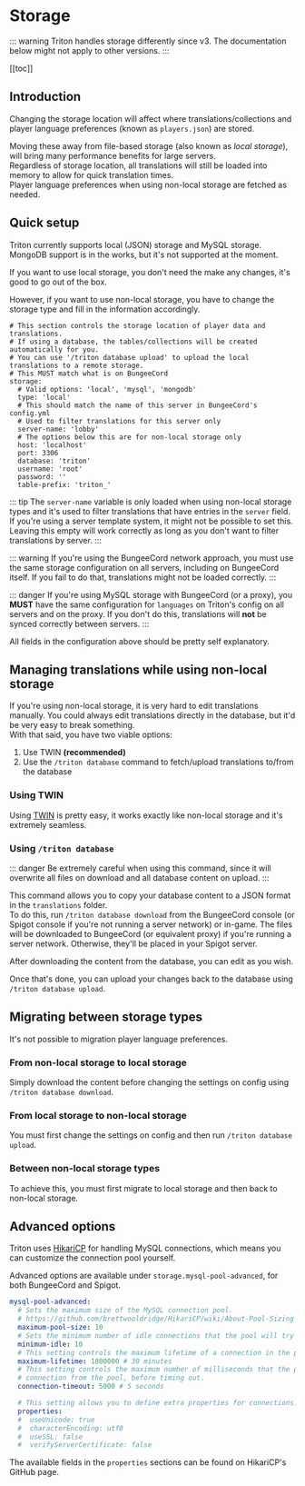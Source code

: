 # Storage

::: warning
Triton handles storage differently since v3. The documentation below
might not apply to other versions.
:::

[[toc]]

## Introduction

Changing the storage location will affect where translations/collections
and player language preferences (known as `players.json`) are stored.

Moving these away from file-based storage (also known as _local storage_),
will bring many performance benefits for large servers.  
Regardless of storage location, all translations will still be loaded into memory
to allow for quick translation times.  
Player language preferences when using non-local storage are fetched as needed.

## Quick setup

Triton currently supports local (JSON) storage and MySQL storage.
MongoDB support is in the works, but it's not supported at the moment.

If you want to use local storage, you don't need the make any changes, it's good to go out of the box.

However, if you want to use non-local storage, you have to change the storage type and fill in the information accordingly.

```yaml{7}
# This section controls the storage location of player data and translations.
# If using a database, the tables/collections will be created automatically for you.
# You can use '/triton database upload' to upload the local translations to a remote storage.
# This MUST match what is on BungeeCord
storage:
  # Valid options: 'local', 'mysql', 'mongodb'
  type: 'local'
  # This should match the name of this server in BungeeCord's config.yml
  # Used to filter translations for this server only
  server-name: 'lobby'
  # The options below this are for non-local storage only
  host: 'localhost'
  port: 3306
  database: 'triton'
  username: 'root'
  password: ''
  table-prefix: 'triton_'
```

::: tip
The `server-name` variable is only loaded when using non-local storage types
and it's used to filter translations that have entries in the `server` field.  
If you're using a server template system, it might not be possible to set this.
Leaving this empty will work correctly as long as you don't want to filter
translations by server.
:::

::: warning
If you're using the BungeeCord network approach, you must use the same storage configuration on all servers, including on BungeeCord itself.
If you fail to do that, translations might not be loaded correctly.
:::

::: danger
If you're using MySQL storage with BungeeCord (or a proxy), you **MUST** have the same configuration for `languages` on Triton's config on
all servers and on the proxy.
If you don't do this, translations will **not** be synced correctly between servers.
:::

All fields in the configuration above should be pretty self explanatory.

## Managing translations while using non-local storage

If you're using non-local storage, it is very hard to edit translations manually.
You could always edit translations directly in the database, but it'd be very
easy to break something.  
With that said, you have two viable options:

1. Use TWIN **(recommended)**
2. Use the `/triton database` command to fetch/upload translations to/from the database

### Using TWIN

Using [TWIN](./twin.md) is pretty easy, it works exactly like non-local storage and it's
extremely seamless.

### Using `/triton database`

::: danger
Be extremely careful when using this command, since it will overwrite all files on download
and all database content on upload.
:::

This command allows you to copy your database content to a JSON format in the
`translations` folder.  
To do this, run `/triton database download` from the BungeeCord console
(or Spigot console if you're not running a server network) or in-game.
The files will be downloaded to BungeeCord (or equivalent proxy) if you're running a server network.
Otherwise, they'll be placed in your Spigot server.

After downloading the content from the database, you can edit as you wish.

Once that's done, you can upload your changes back to the database
using `/triton database upload`.

## Migrating between storage types

It's not possible to migration player language preferences.

### From non-local storage to local storage

Simply download the content before changing the settings on config
using `/triton database download`.

### From local storage to non-local storage

You must first change the settings on config and then run `/triton database upload`.

### Between non-local storage types

To achieve this, you must first migrate to local storage
and then back to non-local storage.

## Advanced options

Triton uses [HikariCP](https://github.com/brettwooldridge/HikariCP) for handling MySQL connections,
which means you can customize the connection pool yourself.

Advanced options are available under `storage.mysql-pool-advanced`, for both BungeeCord and Spigot.

```yaml
mysql-pool-advanced:
  # Sets the maximum size of the MySQL connection pool.
  # https://github.com/brettwooldridge/HikariCP/wiki/About-Pool-Sizing
  maximum-pool-size: 10
  # Sets the minimum number of idle connections that the pool will try to maintain.
  minimum-idle: 10
  # This setting controls the maximum lifetime of a connection in the pool in milliseconds.
  maximum-lifetime: 1800000 # 30 minutes
  # This setting controls the maximum number of milliseconds that the plugin will wait for a
  # connection from the pool, before timing out.
  connection-timeout: 5000 # 5 seconds

  # This setting allows you to define extra properties for connections.
  properties:
  #  useUnicode: true
  #  characterEncoding: utf8
  #  useSSL: false
  #  verifyServerCertificate: false
```

The available fields in the `properties` sections can be found on HikariCP's GitHub page.
